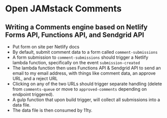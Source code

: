 # Open JAMstack Comments

## Writing a Comments engine based on Netlify Forms API, Functions API, and Sendgrid API

* Put form on site per Netlify docs
* By default, submit comment data to a form called `comment-submissions`
* A form submission to `comment-submissions` should trigger a Netlify lambda function, specifically on the event `submission-created`
* The lambda function then uses Functions API & Sendgrid API to send an email to my email address, with things like comment data, an approve URL, and a reject URL
* Clicking on any of the two URLs should trigger separate handling (delete from `comments-queue` or move to `approved-comments` depending on endpoint triggered).
* A gulp function that upon build trigger, will collect all submissions into a data file.
* The data file is then consumed by 11ty.
